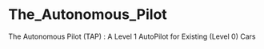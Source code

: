 # The_Autonomous_Pilot
The Autonomous Pilot (TAP) : A Level 1 AutoPilot for Existing (Level 0) Cars
